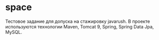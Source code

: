 # space
Тестовое задание для допуска на стажировку javarush.
В проекте используются технологии Maven, Tomcat 9, Spring, Spring Data Jpa, MySQL.
